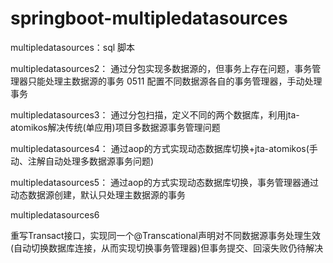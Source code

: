 # springboot-multipledatasources


multipledatasources：sql 脚本

multipledatasources2：
通过分包实现多数据源的，但事务上存在问题，事务管理器只能处理主数据源的事务
0511 配置不同数据源各自的事务管理器，手动处理事务

multipledatasources3：
通过分包扫描，定义不同的两个数据库，利用jta-atomikos解决传统(单应用)项目多数据源事务管理问题

multipledatasources4：
通过aop的方式实现动态数据库切换+jta-atomikos(手动、注解自动处理多数据源事务问题)

multipledatasources5：
通过aop的方式实现动态数据库切换，事务管理器通过动态数据源创建，默认只处理主数据源的事务

multipledatasources6

重写Transact接口，实现同一个@Transcational声明对不同数据源事务处理生效(自动切换数据库连接，从而实现切换事务管理器)但事务提交、回滚失败仍待解决